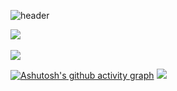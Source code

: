 



![header](https://capsule-render.vercel.app/api?type=rect&color=auto&height=150&section=header&text=정훈&fontSize=60)
</br>

<img src="https://github-readme-stats.vercel.app/api/top-langs/?username=azzudi@naver.com&layout=compact"><br><br>
<img src="https://github-readme-stats.vercel.app/api?username=azzudi@naver.com&show_icons=true">

[![Ashutosh's github activity graph](https://github-readme-activity-graph.vercel.app/graph?username=junghunchoi&theme=github-compact)](https://github.com/ashutosh00710/github-readme-activity-graph)
 <img src="https://img.shields.io/badge/mssql-3178C6?style=flat&logo=TypeScript&logoColor=white"/>
